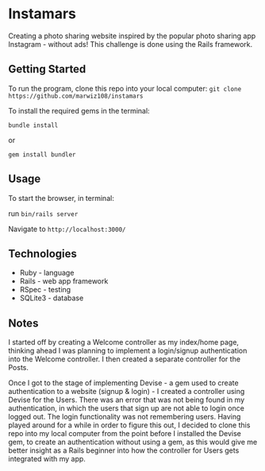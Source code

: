 # Instamars

Creating a photo sharing website inspired by the popular photo sharing app Instagram - without ads! This challenge is done using the Rails framework.

## Getting Started

To run the program, clone this repo into your local computer: `git clone https://github.com/marwiz108/instamars`

To install the required gems in the terminal:
```
bundle install
```
or
```
gem install bundler
```

## Usage

To start the browser, in terminal:

run `bin/rails server`

Navigate to `http://localhost:3000/`

## Technologies

* Ruby - language
* Rails - web app framework
* RSpec - testing
* SQLite3 - database

## Notes

I started off by creating a Welcome controller as my index/home page, thinking ahead I was planning to implement a login/signup authentication into the Welcome controller. I then created a separate controller for the Posts.

Once I got to the stage of implementing Devise - a gem used to create authentication to a website (signup & login) - I created a controller using Devise for the Users. There was an error that was not being found in my authentication, in which the users that sign up are not able to login once logged out. The login functionality was not remembering users. Having played around for a while in order to figure this out, I decided to clone this repo into my local computer from the point before I installed the Devise gem, to create an authentication without using a gem, as this would give me better insight as a Rails beginner into how the controller for Users gets integrated with my app.
